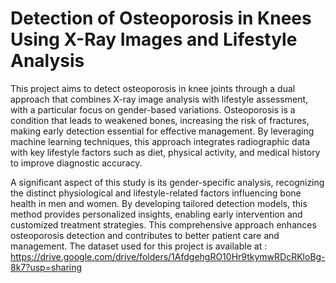 # Detection of Osteoporosis in Knees Using X-Ray Images and Lifestyle Analysis
This project aims to detect osteoporosis in knee joints through a dual approach that combines X-ray image analysis with lifestyle assessment, with a particular focus on gender-based variations. Osteoporosis is a condition that leads to weakened bones, increasing the risk of fractures, making early detection essential for effective management. By leveraging machine learning techniques, this approach integrates radiographic data with key lifestyle factors such as diet, physical activity, and medical history to improve diagnostic accuracy.

A significant aspect of this study is its gender-specific analysis, recognizing the distinct physiological and lifestyle-related factors influencing bone health in men and women. By developing tailored detection models, this method provides personalized insights, enabling early intervention and customized treatment strategies. This comprehensive approach enhances osteoporosis detection and contributes to better patient care and management. The dataset used for this project is available at : https://drive.google.com/drive/folders/1AfdgehgRO10Hr9tkymwRDcRKloBg-8k7?usp=sharing







